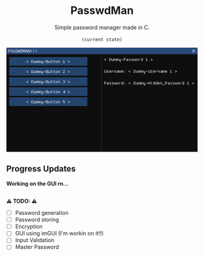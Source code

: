 <h1 align="center"> <b>PasswdMan</b> </h1>
<p align="center">Simple password manager made in C.</p>
<p align="center">
  <code>(current state)</code>
</p>

<p align="center">
  <img src="PASSWDMAN-Curent-State.png">
</p>

## Progress Updates
**Working on the GUI rn...**

## 
**⚠️ TODO: ⚠️**
<!-- Some Goals for the Project. -->
- [ ] Password generation
- [ ] Password storing
- [ ] Encryption
- [ ] GUI using imGUI (I'm workin on it!!)
- [ ] Input Validation
- [ ] Master Password
